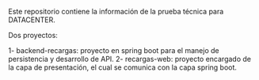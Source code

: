 Este repositorio contiene la información de la prueba técnica para DATACENTER.

Dos proyectos:

1- backend-recargas: proyecto en spring boot para el manejo de persistencia y desarrollo de API.
2- recargas-web: proyecto encargado de la capa de presentación, el cual se comunica con la capa spring boot.
